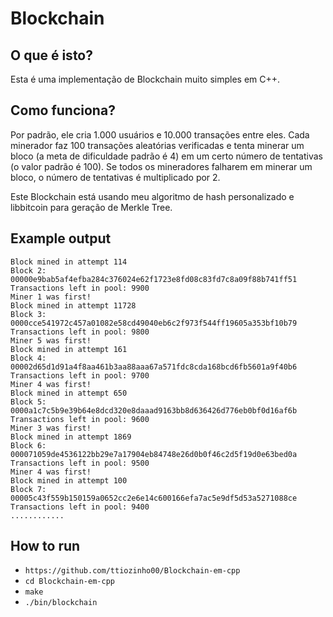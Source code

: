 # Blockchain

## O que é isto?

 Esta é uma implementação de Blockchain muito simples em C++.
 
 ## Como funciona?
 
Por padrão, ele cria 1.000 usuários e 10.000 transações entre eles. Cada minerador faz 100 transações aleatórias verificadas e tenta minerar um bloco (a meta de dificuldade padrão é 4) em um certo número de tentativas (o valor padrão é 100). Se todos os mineradores falharem em minerar um bloco, o número de tentativas é multiplicado por 2.
 
Este Blockchain está usando meu algoritmo de hash personalizado e libbitcoin para geração de Merkle Tree.
 
 ## Example output
 
 ```
Block mined in attempt 114
Block 2: 00000e9bab5af4efba284c376024e62f1723e8fd08c83fd7c8a09f88b741ff51
Transactions left in pool: 9900
Miner 1 was first!
Block mined in attempt 11728
Block 3: 0000cce541972c457a01082e58cd49040eb6c2f973f544ff19605a353bf10b79
Transactions left in pool: 9800
Miner 5 was first!
Block mined in attempt 161
Block 4: 00002d65d1d91a4f8aa461b3aa88aaa67a571fdc8cda168bcd6fb5601a9f40b6
Transactions left in pool: 9700
Miner 4 was first!
Block mined in attempt 650
Block 5: 0000a1c7c5b9e39b64e8dcd320e8daaad9163bb8d636426d776eb0bf0d16af6b
Transactions left in pool: 9600
Miner 3 was first!
Block mined in attempt 1869
Block 6: 000071059de4536122bb29e7a17904eb84748e26d0b0f46c2d5f19d0e63bed0a
Transactions left in pool: 9500
Miner 4 was first!
Block mined in attempt 100
Block 7: 00005c43f559b150159a0652cc2e6e14c600166efa7ac5e9df5d53a5271088ce
Transactions left in pool: 9400
............
 ```
 
 ## How to run
 - `https://github.com/ttiozinho00/Blockchain-em-cpp`
 - `cd Blockchain-em-cpp`
 - `make`
 - `./bin/blockchain`
